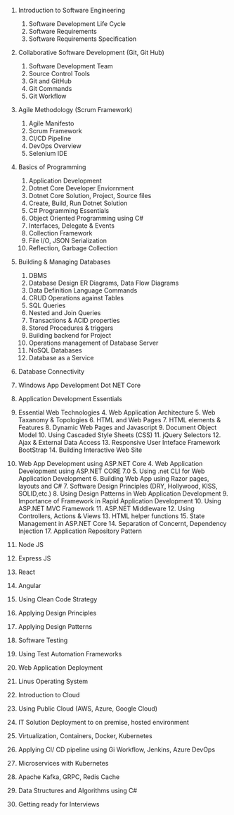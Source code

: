 1.	Introduction to Software Engineering
    1. Software Development Life Cycle
    2. Software Requirements
    3. Software Requirements Specification
    
2.	Collaborative Software Development (Git, Git Hub)
    1. Software Development Team
    2. Source Control Tools
    3. Git and GitHub
    4. Git Commands
    5. Git Workflow

3.	Agile Methodology (Scrum Framework)
    1. Agile Manifesto
    2. Scrum Framework
    3. CI/CD Pipeline
    4. DevOps Overview
    5. Selenium IDE 

4.	Basics of Programming
    1. Application Development
    2. Dotnet Core Developer Enviornment
    3. Dotnet Core Solution, Project, Source files
    4. Create, Build, Run Dotnet Solution
    5. C# Programming Essentials
    6. Object Oriented Programming using C#
    7. Interfaces, Delegate & Events
    8. Collection Framework
    9. File I/O, JSON Serialization
    10. Reflection, Garbage Collection

5.	Building & Managing Databases
    1. DBMS
    2. Database Design ER Diagrams, Data Flow Diagrams
    3. Data Definition Language Commands
    4. CRUD Operations against Tables
    5. SQL Queries
    6. Nested and Join Queries
    7. Transactions & ACID properties
    8. Stored Procedures & triggers
    9. Building backend for Project
    10. Operations management of Database Server
    11. NoSQL Databases
    12. Database as a Service

6.	Database Connectivity

7.	Windows App Development Dot NET Core
8.	Application Development Essentials
9.	Essential Web Technologies
    4. Web Application Architecture
    5. Web Taxanomy & Topologies
    6. HTML and Web Pages
    7. HTML elements & Features
    8. Dynamic Web Pages and Javascript
    9. Document Object Model
    10. Using Cascaded Style Sheets (CSS)
    11. jQuery Selectors
    12. Ajax & External Data Access
    13. Responsive User Inteface Framework BootStrap
    14. Building Interactive Web Site
10.	Web App Development using ASP.NET Core
    4. Web Application Development using ASP.NET CORE 7.0
    5. Using .net CLI for Web Application Development
    6. Building Web App using Razor pages, layouts and C#
    7. Software Design Principles (DRY, Hollywood, KISS, SOLID,etc.)
    8. Using Design Patterns in Web Application Development
    9. Importance of Framework in Rapid Application Development
    10. Using ASP.NET MVC Framework
    11. ASP.NET Middleware
    12. Using Controllers, Actions & Views
    13. HTML helper functions
    15. State Management in ASP.NET Core
    14. Separation of Concernt, Dependency Injection
    17. Application Repository Pattern

11.	Node JS
12.	Express JS
13.	React
14.	Angular
15.	Using Clean Code Strategy
16.	Applying Design Principles
17.	Applying Design Patterns
18.	Software Testing
19.	Using Test Automation Frameworks
20.	Web Application Deployment
21.	Linus Operating System
22.	Introduction to Cloud
23.	Using Public Cloud (AWS, Azure, Google Cloud)
24.	IT Solution Deployment to on premise, hosted environment
25.	Virtualization, Containers, Docker, Kubernetes
26.	Applying CI/ CD pipeline using Gi Workflow, Jenkins, Azure DevOps
27.	Microservices with Kubernetes
28.	Apache Kafka, GRPC, Redis Cache
29.	Data Structures and Algorithms using C#
30.	Getting ready for Interviews
